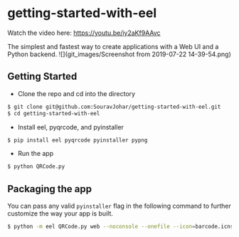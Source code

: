 # getting-started-with-eel

Watch the video here: https://youtu.be/iy2aKf9AAvc

The simplest and fastest way to create applications with a Web UI and a Python backend.
![](git_images/Screenshot from 2019-07-22 14-39-54.png)


## Getting Started
- Clone the repo and cd into the directory
```sh
$ git clone git@github.com:SouravJohar/getting-started-with-eel.git
$ cd getting-started-with-eel
```

- Install eel, pyqrcode, and pyinstaller

```sh
$ pip install eel pyqrcode pyinstaller pypng
```

- Run the app

```sh
$ python QRCode.py
```

## Packaging the app
You can pass any valid `pyinstaller` flag in the following command to further customize the way your app is built.
```sh
$ python -m eel QRCode.py web --noconsole --onefile --icon=barcode.icns
```
